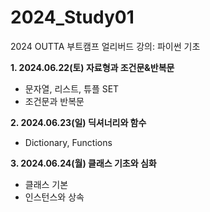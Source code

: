 # 2024_Study01
2024 OUTTA 부트캠프 얼리버드 강의: 파이썬 기초

**1. 2024.06.22(토) 자료형과 조건문&반복문**
- 문자열, 리스트, 튜플 SET
- 조건문과 반복문

**2. 2024.06.23(일) 딕셔너리와 함수**
- Dictionary, Functions

**3. 2024.06.24(월) 클래스 기초와 심화**
- 클래스 기본
- 인스턴스와 상속
